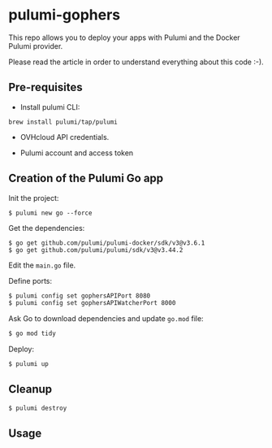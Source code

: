 # pulumi-gophers

This repo allows you to deploy your apps with Pulumi and the Docker Pulumi provider.

Please read the article in order to understand everything about this code :-).

## Pre-requisites

* Install pulumi CLI:

```
brew install pulumi/tap/pulumi
```

* OVHcloud API credentials.

* Pulumi account and access token

## Creation of the Pulumi Go app

Init the project:

```
$ pulumi new go --force
```

Get the dependencies:

```
$ go get github.com/pulumi/pulumi-docker/sdk/v3@v3.6.1
$ go get github.com/pulumi/pulumi/sdk/v3@v3.44.2
```

Edit the `main.go` file.

Define ports:

```bash
$ pulumi config set gophersAPIPort 8080
$ pulumi config set gophersAPIWatcherPort 8000
```

Ask Go to download dependencies and update `go.mod` file:

```bash
$ go mod tidy
```

Deploy:

```bash
$ pulumi up
```

## Cleanup

```bash
$ pulumi destroy
```

## Usage
